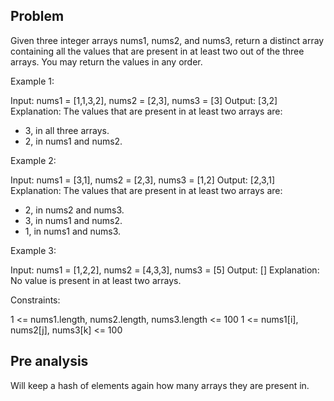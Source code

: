 ## Problem

Given three integer arrays nums1, nums2, and nums3, return a distinct array containing all the values that are present in at least two out of the three arrays. You may return the values in any order.



Example 1:

Input: nums1 = [1,1,3,2], nums2 = [2,3], nums3 = [3]
Output: [3,2]
Explanation: The values that are present in at least two arrays are:

- 3, in all three arrays.
- 2, in nums1 and nums2.

Example 2:

Input: nums1 = [3,1], nums2 = [2,3], nums3 = [1,2]
Output: [2,3,1]
Explanation: The values that are present in at least two arrays are:

- 2, in nums2 and nums3.
- 3, in nums1 and nums2.
- 1, in nums1 and nums3.

Example 3:

Input: nums1 = [1,2,2], nums2 = [4,3,3], nums3 = [5]
Output: []
Explanation: No value is present in at least two arrays.



Constraints:

1 <= nums1.length, nums2.length, nums3.length <= 100
1 <= nums1[i], nums2[j], nums3[k] <= 100

## Pre analysis

Will keep a hash of elements again how many arrays they are present in.

